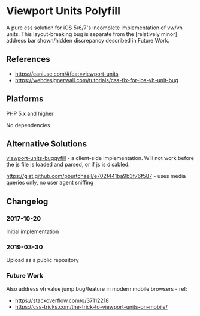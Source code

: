 # Viewport Units Polyfill
A pure css solution for iOS 5/6/7's incomplete implementation of vw/vh units. This layout-breaking bug is separate from the \[relatively minor\] address bar shown/hidden discrepancy described in Future Work.

## References
* https://caniuse.com/#feat=viewport-units
* https://webdesignerwall.com/tutorials/css-fix-for-ios-vh-unit-bug

## Platforms
PHP 5.x and higher

No dependencies

## Alternative Solutions
[viewport-units-buggyfill](https://github.com/rodneyrehm/viewport-units-buggyfill) - a client-side implementation. Will not work before the js file is loaded and parsed, or if js is disabled.

https://gist.github.com/pburtchaell/e702f441ba9b3f76f587 - uses media queries only, no user agent sniffing

## Changelog

### 2017-10-20
Initial implementation

### 2019-03-30
Upload as a public repository

### Future Work
Also address vh value jump bug/feature in modern mobile browsers - ref:
* https://stackoverflow.com/q/37112218
* https://css-tricks.com/the-trick-to-viewport-units-on-mobile/
